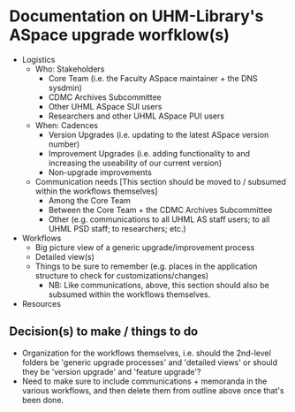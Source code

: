 # Documentation on UHM-Library's ASpace upgrade worfklow(s)

- Logistics
  - Who: Stakeholders
    - Core Team (i.e. the Faculty ASpace maintainer + the DNS sysdmin)
    - CDMC Archives Subcommittee
    - Other UHML ASpace SUI users
    - Researchers and other UHML ASpace PUI users
  - When: Cadences
    - Version Upgrades (i.e. updating to the latest ASpace version number)
    - Improvement Upgrades (i.e. adding functionality to and increasing the useability of our current version)
    - Non-upgrade improvements
  - Communication needs [This section should be moved to / subsumed within the workflows themselves]
    - Among the Core Team
    - Between the Core Team + the CDMC Archives Subcommittee
    - Other (e.g. communications to all UHML AS staff users; to all UHML PSD staff; to researchers; etc.)
- Workflows
  - Big picture view of a generic upgrade/improvement process
  - Detailed view(s)
  - Things to be sure to remember (e.g. places in the application structure to check for customizations/changes)
    - NB: Like communications, above, this section should also be subsumed within the workflows themselves.
- Resources

## Decision(s) to make / things to do

- Organization for the workflows themselves, i.e. should the 2nd-level folders be 'generic upgrade processes' and 'detailed views' or should they be 'version upgrade' and 'feature upgrade'?
- Need to make sure to include communications + memoranda in the various workflows, and then delete them from outline above once that's been done.
